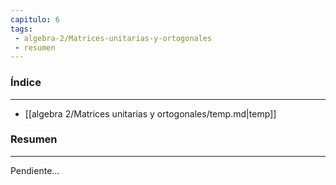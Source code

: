 ```yaml
---
capitulo: 6
tags: 
 - algebra-2/Matrices-unitarias-y-ortogonales
 - resumen
---
```

### Índice
---
 * [[algebra 2/Matrices unitarias y ortogonales/temp.md|temp]]

### Resumen
---
Pendiente...